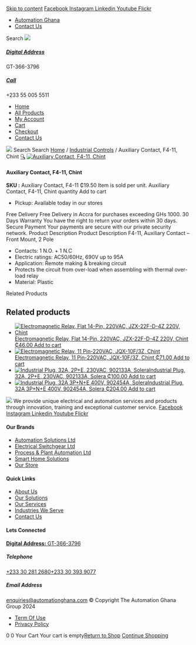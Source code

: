 [Skip to content](https://store.automationghana.com/product/auxiliary-contact-f4-11-chint/#content)
[ Facebook ](https://www.facebook.com/automationgh/) [ Instagram ](https://www.instagram.com/automationgh/) [ Linkedin ](https://www.linkedin.com/company/the-automation-ghana-limited/) [ Youtube ](https://www.youtube.com/channel/UCurrRDUSm5oIW39VXjn1u0w) [ Flickr ](https://www.flickr.com/photos/181794037@N07/)
  * [ Automation Ghana ](https://automationghana.com)
  * [ Contact Us ](https://store.automationghana.com/contact/)


Search
[ ![](https://store.automationghana.com/wp-content/uploads/2024/04/Website-TAGG-Logo-BLUE.png) ](https://store.automationghana.com/)
[ ](https://maps.app.goo.gl/m4xeaagWCNbLk4jM6)
#####  [ Digital Address ](https://maps.app.goo.gl/m4xeaagWCNbLk4jM6)
GT-366-3796 
[ ](tel:+233550055511)
#####  [ Call ](tel:+233550055511)
+233 55 005 5511 
  * [Home](https://store.automationghana.com/)
  * [All Products](https://store.automationghana.com/shop/)
  * [My Account](https://store.automationghana.com/my-account/)
  * [Cart](https://store.automationghana.com/cart/)
  * [Checkout](https://store.automationghana.com/checkout/)
  * [Contact Us](https://store.automationghana.com/contact/)


[![](https://store.automationghana.com/wp-content/uploads/2024/04/AutomationGhana_logo_white.png)](https://store.automationghana.com)
Search
Search
[Home](https://store.automationghana.com) / [Industrial Controls](https://store.automationghana.com/product-category/industrial-controls/) / Auxiliary Contact, F4-11, Chint
[🔍](https://store.automationghana.com/product/auxiliary-contact-f4-11-chint/)
[![Auxiliary Contact, F4-11, Chint](https://store.automationghana.com/wp-content/uploads/2020/04/large_297_F4-11.jpg)](https://store.automationghana.com/wp-content/uploads/2020/04/large_297_F4-11.jpg)
####  Auxiliary Contact, F4-11, Chint 
**SKU :** Auxiliary Contact, F4-11 
₵19.50
Item is sold per unit.
Auxiliary Contact, F4-11, Chint quantity
Add to cart
  * Pickup: Available today in our stores


Free Delivery 
Free Delivery in Accra for purchases exceeding GHs 1000. 
30 Days Warranty 
You have the right to return your orders within 30 days. 
Secure Payment 
Your payments are secure with our private security network. 
Product Description
Product Description
F4-11, Auxiliary Contact – Front Mount, 2 Pole 
  * Contacts: 1 N.O. + 1 N.C
  * Electric ratings: AC50/60Hz, 690V up to 95A
  * Application: Remote making & breaking circuit
  * Protects the circuit from over-load when assembling with thermal over-load relay
  * Material: Plastic


Related Products 
## Related products
  * [![Electromagnetic Relay, Flat 14-Pin, 220VAC, JZX-22F-D-4Z 220V, Chint](https://store.automationghana.com/wp-content/uploads/2020/04/14-Pin-Relay-JZX-22F-D-4Z-12VDC-Chint-300x300.jpg)Electromagnetic Relay, Flat 14-Pin, 220VAC, JZX-22F-D-4Z 220V, Chint ₵46.00 ](https://store.automationghana.com/product/14-pin-relay-jzx-22f-d-4z-220v-chint/)
[Add to cart](https://store.automationghana.com/product/auxiliary-contact-f4-11-chint/?add-to-cart=1596)
  * [![Electromagnetic Relay, 11 Pin-220VAC, JQX-10F/3Z, Chint](https://store.automationghana.com/wp-content/uploads/2020/04/11-Pin-Relay-JQX-10F_3Z-220VAC-Chint-2-300x300.jpg)Electromagnetic Relay, 11 Pin-220VAC, JQX-10F/3Z, Chint ₵71.00 ](https://store.automationghana.com/product/11-pin-relay-jqx-10f-3z-220vac-chint/)
[Add to cart](https://store.automationghana.com/product/auxiliary-contact-f4-11-chint/?add-to-cart=1592)
  * [![Industrial Plug, 32A, 2P+E, 230VAC, 902133A, Solera](https://store.automationghana.com/wp-content/uploads/2020/04/industrial-plug-3-pin-300x300.jpg)Industrial Plug, 32A, 2P+E, 230VAC, 902133A, Solera ₵100.00 ](https://store.automationghana.com/product/industrial-plug-902133a-solera/)
[Add to cart](https://store.automationghana.com/product/auxiliary-contact-f4-11-chint/?add-to-cart=1522)
  * [![Industrial Plug, 32A 3P+N+E 400V, 902454A, Solera](https://store.automationghana.com/wp-content/uploads/2020/04/902454A.png)Industrial Plug, 32A 3P+N+E 400V, 902454A, Solera ₵204.00 ](https://store.automationghana.com/product/industrial-plug-902454a-solera/)
[Add to cart](https://store.automationghana.com/product/auxiliary-contact-f4-11-chint/?add-to-cart=1512)


![](https://store.automationghana.com/wp-content/uploads/2024/04/AutomationGhana_logo_white.png)
We provide unique electrical and automation services and products through innovation, training and exceptional customer service.
[ Facebook ](https://www.facebook.com/automationgh/) [ Instagram ](https://www.instagram.com/automationgh/) [ Linkedin ](https://www.linkedin.com/company/the-automation-ghana-limited/) [ Youtube ](https://www.youtube.com/channel/UCurrRDUSm5oIW39VXjn1u0w) [ Flickr ](https://www.flickr.com/photos/181794037@N07/)
#### Our Brands
  * [ Automation Solutions Ltd ](https://store.automationghana.com/product/auxiliary-contact-f4-11-chint/)
  * [ Electrical Switchgear Ltd ](https://store.automationghana.com/product/auxiliary-contact-f4-11-chint/)
  * [ Process & Plant Automation Ltd ](https://store.automationghana.com/product/auxiliary-contact-f4-11-chint/)
  * [ Smart Home Solutions ](https://store.automationghana.com/product/auxiliary-contact-f4-11-chint/)
  * [ Our Store ](https://store.automationghana.com/product/auxiliary-contact-f4-11-chint/)


#### Quick Links
  * [ About Us ](https://store.automationghana.com/product/auxiliary-contact-f4-11-chint/)
  * [ Our Solutions ](https://store.automationghana.com/product/auxiliary-contact-f4-11-chint/)
  * [ Our Services ](https://store.automationghana.com/product/auxiliary-contact-f4-11-chint/)
  * [ Industries We Serve ](https://store.automationghana.com/product/auxiliary-contact-f4-11-chint/)
  * [ Contact Us ](https://store.automationghana.com/product/auxiliary-contact-f4-11-chint/)


#### Lets Connected
[**Digital Address:** GT-366-3796](https://maps.app.goo.gl/m4xeaagWCNbLk4jM6)
#####  Telephone 
[ +233 30 281 2680](tel:+233302812680)[+233 30 393 9077](https://store.automationghana.com/product/auxiliary-contact-f4-11-chint/+233303939077)
#####  Email Address 
enquiries@automationghana.com 
© Copyright The Automation Ghana Group 2024
  * [ Term Of Use ](https://store.automationghana.com/product/auxiliary-contact-f4-11-chint/)
  * [ Privacy Policy ](https://store.automationghana.com/product/auxiliary-contact-f4-11-chint/)


0
0
Your Cart
Your cart is empty[Return to Shop](https://store.automationghana.com/shop/)
[Continue Shopping](https://store.automationghana.com/product/auxiliary-contact-f4-11-chint/)
